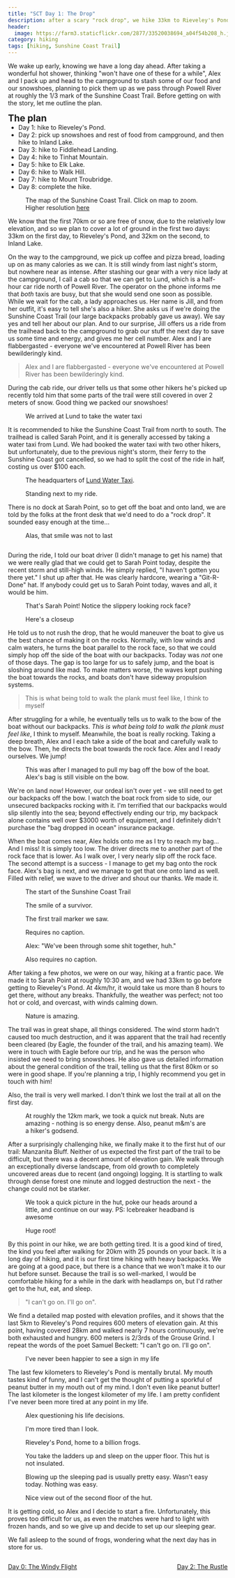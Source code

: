 ```yaml
---
title: "SCT Day 1: The Drop"
description: after a scary "rock drop", we hike 33km to Rieveley's Pond
header:
  image: https://farm3.staticflickr.com/2877/33520038694_a04f54b208_h.jpg
category: hiking
tags: [hiking, Sunshine Coast Trail]
---
```


We wake up early, knowing we have a long day ahead. After taking a wonderful hot shower, thinking "won't have one of these for a while", Alex and I pack up and head to the campground to stash some of our food and our snowshoes, planning to pick them up as we pass through Powell River at roughly the 1/3 mark of the Sunshine Coast Trail. Before getting on with the story, let me outline the plan. 
<h2 style="margin:0;">The plan</h2>
<ul style="margin:0;">
  <li><p style="margin:0;">Day 1: hike to Rieveley's Pond.</p></li>
  <li><p style="margin:0;">Day 2: pick up snowshoes and rest of food from campground, and then hike to Inland Lake.</p></li>
  <li><p style="margin:0;">Day 3: hike to Fiddlehead Landing.</p></li>
  <li><p style="margin:0;">Day 4: hike to Tinhat Mountain.</p></li>
  <li><p style="margin:0;">Day 5: hike to Elk Lake.</p></li>
  <li><p style="margin:0;">Day 6: hike to Walk Hill.</p></li>
  <li><p style="margin:0;">Day 7: hike to Mount Troubridge.</p></li>
  <li><p style="margin:0;">Day 8: complete the hike.</p></li>
</ul>
<figure> 
  <img data-original="https://farm3.staticflickr.com/2871/34231562971_d17ee1e581_h.jpg" data-action="zoom" class="inline-image"/>
  <figcaption>The map of the Sunshine Coast Trail. Click on map to zoom. Higher resolution <a href="http://sunshinecoast-trail.com/wp-content/uploads/2015/04/SCT_Map-INSET_Jul30_v5b.pdf">here</a></figcaption>
</figure>
We know that the first 70km or so are free of snow, due to the relatively low elevation, and so we plan to cover a lot of ground in the first two days: 33km on the first day, to Rieveley's Pond, and 32km on the second, to Inland Lake. 

On the way to the campground, we pick up coffee and pizza bread, loading up on as many calories as we can. It is still windy from last night's storm, but nowhere near as intense. After stashing our gear with a very nice lady at the campground, I call a cab so that we can get to Lund, which is a half-hour car ride north of Powell River. The operator on the phone informs me that <em>both</em> taxis are busy, but that she would send one soon as possible. While we wait for the cab, a lady approaches us. Her name is Jill, and from her outfit, it's easy to tell she's also a hiker. She asks us if we're doing the Sunshine Coast Trail (our large backpacks probably gave us away). We say yes and tell her about our plan. And to our surprise, Jill offers us a ride from the trailhead back to the campground to grab our stuff the next day to save us some time and energy, and gives me her cell number. Alex and I are flabbergasted - everyone we've encountered at Powell River has been bewilderingly kind. 
<blockquote>Alex and I are flabbergasted - everyone we've encountered at Powell River has been bewilderingly kind.</blockquote>
During the cab ride, our driver tells us that some other hikers he's picked up recently told him that some parts of the trail were still covered in over 2 meters of snow. Good thing we packed our snowshoes!
<figure>
  <div class="map" id="lund"></div>
  <figcaption>We arrived at Lund to take the water taxi</figcaption>
</figure>
It is recommended to hike the Sunshine Coast Trail from north to south. The trailhead is called Sarah Point, and it is generally accessed by taking a water taxi from Lund. We had booked the water taxi with two other hikers, but unfortunately, due to the previous night's storm, their ferry to the Sunshine Coast got cancelled, so we had to split the cost of the ride in half, costing us over $100 each.
<figure>
  <img data-original="https://farm5.staticflickr.com/4167/33979058840_0515dc67f3_h.jpg" data-action="zoom" class="inline-image"/>
  <figcaption>The headquarters of <a href="http://www.lundwatertaxi.com/">Lund Water Taxi</a>.</figcaption>
</figure>
<figure>
  <img data-original="https://farm3.staticflickr.com/2877/34204944472_02e26c5346_h.jpg" data-action="zoom" class="inline-image"/>
  <figcaption>Standing next to my ride.</figcaption>
</figure>
There is no dock at Sarah Point, so to get off the boat and onto land, we are told by the folks at the front desk that we'd need to do a "rock drop". It sounded easy enough at the time... 
<figure>
  <img data-original="https://farm5.staticflickr.com/4161/34321965896_b9ef4794d0_h.jpg" data-action="zoom" class="inline-image"/>
  <figcaption>Alas, that smile was not to last</figcaption>
</figure>
<figure>
  <img data-original="https://farm3.staticflickr.com/2830/33552776633_07b031df9f_h.jpg" data-action="zoom" class="inline-image"/>
</figure>
During the ride, I told our boat driver (I didn't manage to get his name) that we were really glad that we could get to Sarah Point today, despite the recent storm and still-high winds. He simply replied, "I haven't gotten you there yet." I shut up after that. He was clearly hardcore, wearing a "Git-R-Done" hat. If anybody could get us to Sarah Point today, waves and all, it would be him. 
<figure>
  <img data-original="https://farm3.staticflickr.com/2807/34321966126_266c30411b_h.jpg" data-action="zoom" class="inline-image"/>
  <figcaption>That's Sarah Point! Notice the slippery looking rock face?</figcaption>
</figure>
<figure>
  <img data-original="https://farm5.staticflickr.com/4158/34204945432_0b3acbe5e8_h.jpg" data-action="zoom" class="inline-image"/>
  <figcaption>Here's a closeup</figcaption>
</figure>
He told us to not rush the drop, that he would maneuver the boat to give us the best chance of making it on the rocks. Normally, with low winds and calm waters, he turns the boat parallel to the rock face, so that we could simply hop off the side of the boat with our backpacks. Today was <em>not</em> one of those days. The gap is too large for us to safely jump, and the boat is sloshing around like mad. To make matters worse, the waves kept pushing the boat towards the rocks, and boats don't have sideway propulsion systems. 
<blockquote>This is what being told to walk the plank must feel like, I think to myself</blockquote>
After struggling for a while, he eventually tells us to walk to the bow of the boat without our backpacks. <em>This is what being told to walk the plank must feel like</em>, I think to myself. Meanwhile, the boat is really rocking. Taking a deep breath, Alex and I each take a side of the boat and carefully walk to the bow. Then, he directs the boat towards the rock face. Alex and I ready ourselves. We jump!
<figure>
  <img data-original="https://farm3.staticflickr.com/2824/34321966386_b6540a5d68_h.jpg" data-action="zoom" class="inline-image"/>
  <figcaption>This was after I managed to pull my bag off the bow of the boat. Alex's bag is still visible on the bow.</figcaption>
</figure>
We're on land now! However, our ordeal isn't over yet - we still need to get our backpacks off the bow. I watch the boat rock from side to side, our unsecured backpacks rocking with it. I'm terrified that our backpacks would slip silently into the sea; beyond effectively ending our trip, my backpack alone contains well over $3000 worth of equipment, and I definitely didn't purchase the "bag dropped in ocean" insurance package.  

When the boat comes near, Alex holds onto me as I try to reach my bag... And I miss! It is simply too low. The driver directs me to another part of the rock face that is lower. As I walk over, I very nearly slip off the rock face. The second attempt is a success - I manage to get my bag onto the rock face. Alex's bag is next, and we manage to get that one onto land as well. Filled with relief, we wave to the driver and shout our thanks. We made it. 
<figure>
  <div class="map" id="sarah-point"></div>
  <figcaption>The start of the Sunshine Coast Trail</figcaption>
</figure>
<figure>
  <img data-original="https://farm5.staticflickr.com/4187/33979059170_68b95bdec1_h.jpg" data-action="zoom" class="inline-image"/>
  <figcaption>The smile of a survivor.</figcaption>
</figure>
<figure>
  <img data-original="https://farm3.staticflickr.com/2888/34321966716_6598024417_h.jpg" data-action="zoom" class="inline-image"/>
  <figcaption>The first trail marker we saw.</figcaption>
</figure>
<figure>
  <img data-original="https://farm3.staticflickr.com/2806/33552777033_812eb0dbe6_h.jpg" data-action="zoom" class="inline-image"/>
  <figcaption>Requires no caption.</figcaption>
</figure>
<figure>
  <img data-original="https://farm5.staticflickr.com/4188/34204946292_ec4fa92ef6_h.jpg" data-action="zoom" class="inline-image"/>
  <figcaption>Alex: "We've been through some shit together, huh."</figcaption>
</figure>
<figure>
  <img data-original="https://farm3.staticflickr.com/2818/34204947042_a9c105cab8_h.jpg" data-action="zoom" class="inline-image"/>
  <figcaption>Also requires no caption.</figcaption>
</figure>
After taking a few photos, we were on our way, hiking at a frantic pace. We made it to Sarah Point at roughly 10:30 am, and we had 33km to go before getting to Rieveley's Pond. At 4km/hr, it would take us more than 8 hours to get there, without any breaks. Thankfully, the weather was perfect; not too hot or cold, and overcast, with winds calming down. 
<figure>
  <img data-original="https://farm3.staticflickr.com/2841/33979059360_442f6bdaba_h.jpg" data-action="zoom" class="inline-image"/>
  <figcaption>Nature is amazing.</figcaption>
</figure>
The trail was in great shape, all things considered. The wind storm hadn't caused too much destruction, and it was apparent that the trail had recently been cleared (by Eagle, the founder of the trail, and his amazing team). We were in touch with Eagle before our trip, and he was the person who insisted we need to bring snowshoes. He also gave us detailed information about the general condition of the trail, telling us that the first 80km or so were in good shape. If you're planning a trip, I highly recommend you get in touch with him!

Also, the trail is very well marked. I don't think we lost the trail at all on the first day. 
<figure>
  <img data-original="https://farm5.staticflickr.com/4181/34204947662_4535186e27_h.jpg" data-action="zoom" class="inline-image"/>
  <figcaption>At roughly the 12km mark, we took a quick nut break. Nuts are amazing - nothing is so energy dense. Also, peanut m&amp;m's are a hiker's godsend.</figcaption>
</figure>
After a surprisingly challenging hike, we finally make it to the first hut of our trail: Manzanita Bluff. Neither of us expected the first part of the trail to be difficult, but there was a decent amount of elevation gain. We walk through an exceptionally diverse landscape, from old growth to completely uncovered areas due to recent (and ongoing) logging. It is startling to walk through dense forest one minute and logged destruction the next - the change could not be starker. 
<figure>
  <img data-original="https://farm3.staticflickr.com/2878/33552777233_da9d75fb9a_h.jpg" data-action="zoom" class="inline-image"/>
  <figcaption>We took a quick picture in the hut, poke our heads around a little, and continue on our way. PS: Icebreaker headband is awesome</figcaption>
</figure>
<figure>
  <img data-original="https://farm3.staticflickr.com/2861/34204948542_9eb43e1ccc_h.jpg" data-action="zoom" class="inline-image"/>
  <figcaption>Huge root!</figcaption>
</figure>
By this point in our hike, we are both getting tired. It is a good kind of tired, the kind you feel after walking for 20km with 25 pounds on your back. It is a long day of hiking, and it is our first time hiking with heavy backpacks. We are going at a good pace, but there is a chance that we won't make it to our hut before sunset. Because the trail is so well-marked, I would be comfortable hiking for a while in the dark with headlamps on, but I'd rather get to the hut, eat, and sleep. 
<blockquote>"I can't go on. I'll go on". </blockquote>
We find a detailed map posted with elevation profiles, and it shows that the last 5km to Rieveley's Pond requires 600 meters of elevation gain. At this point, having covered 28km and walked nearly 7 hours continuously, we're both exhausted and hungry. 600 meters is 2/3rds of the Grouse Grind. I repeat the words of the poet Samuel Beckett: "I can't go on. I'll go on". 
<figure>
  <img data-original="https://farm5.staticflickr.com/4157/33552777313_6b1ed581fd_h.jpg" data-action="zoom" class="inline-image"/>
  <figcaption>I've never been happier to see a sign in my life</figcaption>
</figure>
The last few kilometers to Rieveley's Pond is mentally brutal. My mouth tastes kind of funny, and I can't get the thought of putting a sporkful of peanut butter in my mouth out of my mind. I don't even like peanut butter! The last kilometer is the longest kilometer of my life. I am pretty confident I've never been more tired at any point in my life.  
<figure>
  <img data-original="https://farm5.staticflickr.com/4193/34204949002_019934138d_h.jpg" data-action="zoom" class="inline-image"/>
  <figcaption>Alex questioning his life decisions.</figcaption>
</figure>
<figure>
  <img data-original="https://farm5.staticflickr.com/4180/33552777373_6faf0d05be_h.jpg" data-action="zoom" class="inline-image"/>
  <figcaption>I'm more tired than I look.</figcaption>
</figure>
<figure>
  <img data-original="https://farm5.staticflickr.com/4185/34204949502_32188572f6_h.jpg" data-action="zoom" class="inline-image"/>
  <figcaption>Rieveley's Pond, home to a billion frogs.</figcaption>
</figure>
<figure>
  <img data-original="https://farm3.staticflickr.com/2812/33552777523_72bda489e8_h.jpg" data-action="zoom" class="inline-image"/>
  <figcaption>You take the ladders up and sleep on the upper floor. This hut is not insulated.</figcaption>
</figure>
<figure>
  <img data-original="https://farm3.staticflickr.com/2842/34204950072_a92bb79241_h.jpg" data-action="zoom" class="inline-image"/>
  <figcaption>Blowing up the sleeping pad is usually pretty easy. Wasn't easy today. Nothing was easy.</figcaption>
</figure>
<figure>
  <img data-original="https://farm3.staticflickr.com/2840/34321969296_2e929e8e46_h.jpg" data-action="zoom" class="inline-image"/>
  <figcaption>Nice view out of the second floor of the hut.</figcaption>
</figure>
It is getting cold, so Alex and I decide to start a fire. Unfortunately, this proves too difficult for us, as even the matches were hard to light with frozen hands, and so we give up and decide to set up our sleeping gear. 

We fall asleep to the sound of frogs, wondering what the next day has in store for us. 

<div> 
  <div style="float: left; margin: 0; max-width:35%"><p style="text-align: right;"><a href="https://bestcoasttrail.github.io/Sunshine-Coast-Trail-Day-0-The-Windy-Flight/"><i class="fa fa-long-arrow-left" aria-hidden="true"></i> Day 0: The Windy Flight</a></p></div>
  <div style="float: right; max-width:35%"><p style="text-align: right;"><a href="https://bestcoasttrail.github.io/Sunshine-Coast-Trail-Day-2-The-Rustle/">Day 2: The Rustle <i class="fa fa-long-arrow-right" aria-hidden="true"></i></a></p></div>
</div>
<script>
  function initMap() {
    var uluru = {lat: 49.9817, lng: -124.7591};
    var map = new google.maps.Map(document.getElementById('lund'), {
      zoom: 12,
      center: uluru
    });
    var marker = new google.maps.Marker({
      position: uluru,
      map: map
    });

    var loc = {lat: 50.06118, lng: -124.8415};
    var sarahPointMap = new google.maps.Map(document.getElementById('sarah-point'), {
      zoom: 14,
      center: loc
    });
    var marker2 = new google.maps.Marker({
      position: loc,
      map: sarahPointMap,
      label: 'Sarah Point'
    });
  }
</script>
<script async defer
src="https://maps.googleapis.com/maps/api/js?key=AIzaSyD5wgqszVxTRSuxb_LYGEy7TlSjuKHoisc&callback=initMap">
</script>

